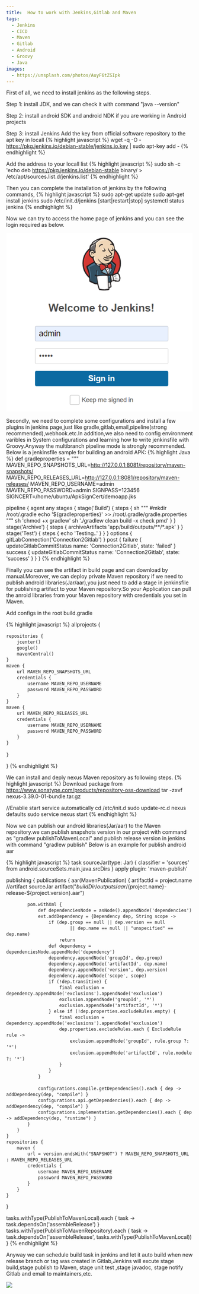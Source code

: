 ```yaml
---
title:  How to work with Jenkins,Gitlab and Maven
tags:
  - Jenkins
  - CICD
  - Maven
  - Gitlab
  - Android
  - Groovy
  - Java
images:
  - https://unsplash.com/photos/AuyF6tZSIpk
---
```

First of all, we need to install jenkins as the following steps.
<!--more-->
Step 1: install JDK, and we can check it with command "java --version"

Step 2: install android SDK and android NDK if you are working in Android projects

Step 3: install Jenkins
Add the key from official software repository to the apt key in locall
{% highlight javascript %}
wget -q -O - https://pkg.jenkins.io/debian-stable/jenkins.io.key | sudo apt-key add -
{% endhighlight %}

Add the address to your locall list
{% highlight javascript %}
sudo sh -c 'echo deb https://pkg.jenkins.io/debian-stable binary/ > /etc/apt/sources.list.d/jenkins.list'
{% endhighlight %}

Then you can complete the installation of jenkins by the following commands,
{% highlight javascript %}
sudo apt-get update
sudo apt-get install jenkins
sudo /etc/init.d/jenkins [start|restart|stop]
systemctl status jenkins
{% endhighlight %}

Now we can try to access the home page of jenkins and you can see the login required as below.
<!-- ![](/assets/images/jenkins_login.png) -->


<img src="/assets/images/jenkins_login.png" alt="Login" style="width:525px;height:480px;">


Secondly, we need to complete some configurations and install a few plugins in jenkins page,just like gradle,gitlab,email,pipeline(strong recommended),webhook.etc.In addition,we also need to config environment varibles in System configurations and learning how to write jenkinsfile with Groovy.Anyway the multibranch pipeline mode is strongly recommended.
Below is a jenkinsfile sample for building an android APK:
{% highlight Java %}
def gradleproperties = """
    MAVEN_REPO_SNAPSHOTS_URL=http://127.0.0.1:8081/repository/maven-snapshots/
    MAVEN_REPO_RELEASES_URL=http://127.0.0.1:8081/repository/maven-releases/
    MAVEN_REPO_USERNAME=admin
    MAVEN_REPO_PASSWORD=admin
    SIGNPASS=123456
    SIGNCERT=/home/ubuntu/ApkSignCert/demoapp.jks

pipeline {
    agent any
    stages {
        stage('Build') {
          steps {
              sh """
              #mkdir /root/.gradle
              echo '${gradleproperties}' >> /root/.gradle/gradle.properties
              """
              sh 'chmod +x gradlew'
              sh './gradlew clean build -x check pmd'
            }
          }
        stage('Archive') {
            steps {
                archiveArtifacts 'app/build/outputs/**/*.apk'
            }
        }
        stage('Test') {
              steps {
                  echo 'Testing..'
              }
        }
    }
    options {
      gitLabConnection('Connection2Gitlab')
  	}
    post {
      failure {
        updateGitlabCommitStatus name: 'Connection2Gitlab', state: 'failed'
      }
      success {
        updateGitlabCommitStatus name: 'Connection2Gitlab', state: 'success'
      }
    }
}
{% endhighlight %}

Finally you can see the artifact in build page and can download by manual.Moreover, we can deploy private Maven repository if we need to publish android libraries(Jar/aar),you just need to add a stage in jenkinsfile for publishing artifact to your Maven repository.So your Application can pull the anroid libraries from your Maven repository with credentials you set in Maven.

Add configs in the root build.gradle

{% highlight javascript %}
allprojects {

    repositories {
		jcenter()
		google()
		mavenCentral()
    }
	maven {
		url MAVEN_REPO_SNAPSHOTS_URL
		credentials {
			username MAVEN_REPO_USERNAME
			password MAVEN_REPO_PASSWORD
		}
	}
	maven {
		url MAVEN_REPO_RELEASES_URL
		credentials {
			username MAVEN_REPO_USERNAME
			password MAVEN_REPO_PASSWORD
		}
	}

    }
}
{% endhighlight %}

We can install and deply nexus Maven repository as following steps.
{% highlight javascript %}
Download package from https://www.sonatype.com/products/repository-oss-download
tar -zxvf  nexus-3.39.0-01-bundle.tar.gz

//Enablie start service automatically
cd /etc/init.d
sudo update-rc.d nexus defaults
sudo service nexus start
{% endhighlight %}

Now we can publish our android libraries(Jar/aar) to the Maven repository.we can publish snapshots version in our project with command as "gradlew publishToMavenLocal" and publish release version in jenkins with command "gradlew publish"
Below is an example for publish android aar

{% highlight javascript %}
task sourceJar(type: Jar) {
    classifier = 'sources'
    from android.sourceSets.main.java.srcDirs
}
apply plugin: 'maven-publish'

publishing {
    publications {
        aar(MavenPublication) {
            artifactId = project.name
            //artifact sourceJar
            artifact("$buildDir/outputs/aar/${project.name}-release-${project.version}.aar")

            pom.withXml {
                def dependenciesNode = asNode().appendNode('dependencies')
                ext.addDependency = {Dependency dep, String scope ->
                    if (dep.group == null || dep.version == null
                            || dep.name == null || "unspecified" == dep.name)
                        return
                    def dependency = dependenciesNode.appendNode('dependency')
                    dependency.appendNode('groupId', dep.group)
                    dependency.appendNode('artifactId', dep.name)
                    dependency.appendNode('version', dep.version)
                    dependency.appendNode('scope', scope)
                    if (!dep.transitive) {
                        final exclusion = dependency.appendNode('exclusions').appendNode('exclusion')
                        exclusion.appendNode('groupId', '*')
                        exclusion.appendNode('artifactId', '*')
                    } else if (!dep.properties.excludeRules.empty) {
                        final exclusion = dependency.appendNode('exclusions').appendNode('exclusion')
                        dep.properties.excludeRules.each { ExcludeRule rule ->
                            exclusion.appendNode('groupId', rule.group ?: '*')
                            exclusion.appendNode('artifactId', rule.module ?: '*')
                        }
                    }
                }

                configurations.compile.getDependencies().each { dep -> addDependency(dep, "compile") }
                configurations.api.getDependencies().each { dep -> addDependency(dep, "compile") }
                configurations.implementation.getDependencies().each { dep -> addDependency(dep, "runtime") }
            }
        }
    }
    repositories {
        maven {
            url = version.endsWith("SNAPSHOT") ? MAVEN_REPO_SNAPSHOTS_URL : MAVEN_REPO_RELEASES_URL
            credentials {
                username MAVEN_REPO_USERNAME
                password MAVEN_REPO_PASSWORD
            }
        }
    }
}

tasks.withType(PublishToMavenLocal).each {
    task -> task.dependsOn('assembleRelease')
}
tasks.withType(PublishToMavenRepository).each {
    task -> task.dependsOn('assembleRelease', tasks.withType(PublishToMavenLocal))
}
{% endhighlight %}

Anyway we can schedule build task in jenkins and let it auto build when new release branch or tag was created in Gitlab,Jenkins will excute stage build,stage publish to Maven, stage unit test ,stage javadoc, stage notify Gitlab and email to maintainers,etc.

<img src="https://images.unsplash.com/photo-1658188920091-8d38c64bcb79?ixlib=rb-1.2.1&ixid=MnwxMjA3fDB8MHxwaG90by1wYWdlfHx8fGVufDB8fHx8&auto=format&fit=crop&w=464&q=80">
